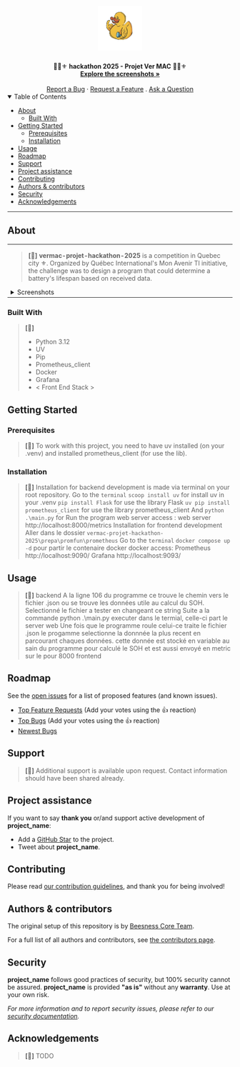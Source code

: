 <h1 align="center">
  <a href="https://github.com/TheBeesness/project_name">
    <img src="docs/images/logo.png" alt="Logo" width="100" height="100">
  </a>
</h1>

<div align="center">
   🐝📸⚜️ <b>hackathon 2025 - Projet Ver MAC</b> 🐝📸⚜️
  <br />
  <a href="#about"><strong>Explore the screenshots »</strong></a>
  <br />
  <br />
  <a href="https://github.com/majeurbilly/projet_name/issues/new?assignees=&labels=bug&template=01_BUG_REPORT.md&title=bug%3A+">Report a Bug</a>
  ·
  <a href="https://github.com/majeurbilly/projet_name/issues/new?assignees=&labels=enhancement&template=02_FEATURE_REQUEST.md&title=feat%3A+">Request a Feature</a>
  .
  <a href="https://github.com/majeurbilly/projet_name/issues/new?assignees=&labels=question&template=04_SUPPORT_QUESTION.md&title=support%3A+">Ask a Question</a>
</div>

<details open="open">
<summary>Table of Contents</summary>

- [About](#about)
  - [Built With](#built-with)
- [Getting Started](#getting-started)
  - [Prerequisites](#prerequisites)
  - [Installation](#installation)
- [Usage](#usage)
- [Roadmap](#roadmap)
- [Support](#support)
- [Project assistance](#project-assistance)
- [Contributing](#contributing)
- [Authors & contributors](#authors--contributors)
- [Security](#security)
- [Acknowledgements](#acknowledgements)

</details>

---

## About

<table><tr><td>

> **[📸]**
> <b>vermac-projet-hackathon-2025</b> is a competition in Quebec city ⚜️.
> Organized by Québec International's Mon Avenir TI initiative,
> the challenge was to design a program that could determine a battery's lifespan based on received data.

<details>
<summary>Screenshots</summary>
<br>

> **[?]**
> TODO: Actual Screenshots.

|                               Home Page                               |                               Login Page                               |
| :-------------------------------------------------------------------: | :--------------------------------------------------------------------: |
| <img src="docs/images/screenshot.png" title="Home Page" width="100%"> | <img src="docs/images/screenshot.png" title="Login Page" width="100%"> |

</details>

</td></tr></table>

### Built With

> **[📸]**
> - Python 3.12
> - UV
> - Pip
> - Prometheus_client
> - Docker
> - Grafana
> - < Front End Stack >

## Getting Started

### Prerequisites

> **[📸]**
> To work with this project, you need to have uv installed (on your .venv) and installed prometheus_client (for use the lib).

### Installation

> **[📸]**
> Installation for backend development is made via terminal on your root repository.
> Go to the `terminal`
> `scoop install uv` for install uv in your .venv
> `pip install Flask` for use the library Flask
> `uv pip install prometheus_client` for use the library prometheus_client
> And `python .\main.py` for Run the program
> web server access :
  > web server http://localhost:8000/metrics
> Installation for frontend development
> Aller dans le dossier `vermac-projet-hackathon-2025\prepa\promfun\prometheus`
> Go to the `terminal`
> `docker compose up -d` pour partir le contenaire docker
> docker access:
  > Prometheus http://localhost:9090/
  > Grafana http://localhost:9093/   

## Usage

> **[📸]**
> backend
  > A la ligne 106 du programme ce trouve le chemin vers le fichier .json ou se trouve les données utile au calcul du SOH. Selectionné le fichier a tester en changeant ce string 
  > Suite a la commande python .\main.py executer dans le termial, celle-ci part le server web
  > Une fois que le programme roule celui-ce traite le fichier .json
  > le progamme selectionne la donnnée la plus recent en parcourant chaques données. cette donnée est stocké en variable au sain du programme pour calculé le SOH et est aussi envoyé en metric sur le pour 8000
> frontend
  > 

## Roadmap

See the [open issues](https://github.com/TheBeesness/project_name/issues) for a list of proposed features (and known issues).

- [Top Feature Requests](https://github.com/TheBeesness/project_name/issues?q=label%3Aenhancement+is%3Aopen+sort%3Areactions-%2B1-desc) (Add your votes using the 👍 reaction)
- [Top Bugs](https://github.com/TheBeesness/project_name/issues?q=is%3Aissue+is%3Aopen+label%3Abug+sort%3Areactions-%2B1-desc) (Add your votes using the 👍 reaction)
- [Newest Bugs](https://github.com/TheBeesness/project_name/issues?q=is%3Aopen+is%3Aissue+label%3Abug)

## Support

> **[📸]**
> Additional support is available upon request. Contact information should have been shared already.

## Project assistance

If you want to say **thank you** or/and support active development of <b>project_name</b>:

- Add a [GitHub Star](https://github.com/TheBeesness/project_name) to the project.
- Tweet about <b>project_name</b>.

## Contributing

Please read [our contribution guidelines](docs/CONTRIBUTING.md), and thank you for being involved!

## Authors & contributors

The original setup of this repository is by [Beesness Core Team](https://github.com/TheBeesness).

For a full list of all authors and contributors, see [the contributors page](https://github.com/TheBeesness/project_name/contributors).

## Security

<b>project_name</b> follows good practices of security, but 100% security cannot be assured.
<b>project_name</b> is provided **"as is"** without any **warranty**. Use at your own risk.

_For more information and to report security issues, please refer to our [security documentation](docs/SECURITY.md)._


## Acknowledgements

> **[📸]**
> TODO
